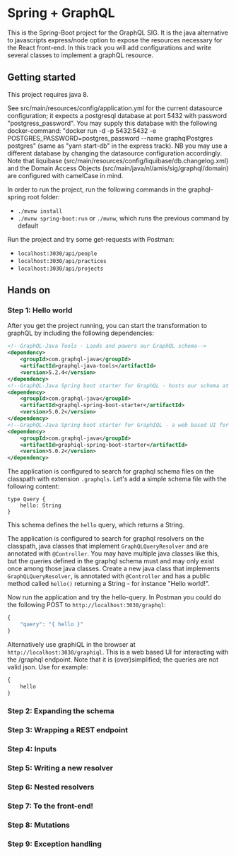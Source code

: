 # Spring + GraphQL

This is the Spring-Boot project for the GraphQL SIG. It is the java alternative to javascripts express/node option to expose the resources necessary for the React front-end. In this track you will add configurations and write several classes to implement a graphQL resource.

## Getting started

This project requires java 8.

See src/main/resources/config/application.yml for the current datasource configuration; it expects a postgresql database at port 5432 with password "postgress_password". You may supply this database with the following docker-command: "docker run -d -p 5432:5432 -e POSTGRES_PASSWORD=postgres_password --name graphqlPostgres postgres" (same as "yarn start-db" in the express track).
NB you may use a different database by changing the datasource configuration accordingly. Note that liquibase (src/main/resources/config/liquibase/db.changelog.xml) and the Domain Access Objects (src/main/java/nl/amis/sig/graphql/domain) are configured with camelCase in mind.

In order to run the project, run the following commands in the graphql-spring root folder:

- `./mvnw install`
- `./mvnw spring-boot:run` or `./mvnw`, which runs the previous command by default

Run the project and try some get-requests with Postman:

- `localhost:3030/api/people`
- `localhost:3030/api/practices`
- `localhost:3030/api/projects`

## Hands on

### Step 1: Hello world

After you get the project running, you can start the transformation to graphQL by including the following dependencies:

```xml
<!--GraphQL-Java Tools - Loads and powers our GraphQL schema-->
<dependency>
    <groupId>com.graphql-java</groupId>
    <artifactId>graphql-java-tools</artifactId>
    <version>5.2.4</version>
</dependency>
<!--GraphQL-Java Spring boot starter for GraphQL - hosts our schema at the /graphql endpoint in our spring context-->
<dependency>
    <groupId>com.graphql-java</groupId>
    <artifactId>graphql-spring-boot-starter</artifactId>
    <version>5.0.2</version>
</dependency>
<!--GraphQL-Java Spring boot starter for GraphIQL - a web based UI for interacting with the /graphql endpoint, with knowledge of the schema at the endpoint-->
<dependency>
    <groupId>com.graphql-java</groupId>
    <artifactId>graphiql-spring-boot-starter</artifactId>
    <version>5.0.2</version>
</dependency>
```

The application is configured to search for graphql schema files on the classpath with extension `.graphqls`. Let's add a simple schema file with the following content:

```text
type Query {
    hello: String
}
```

This schema defines the `hello` query, which returns a String.

The application is configured to search for graphql resolvers on the classpath, java classes that implement `GraphQLQueryResolver` and are annotated with `@Controller`. You may have multiple java classes like this, but the queries defined in the graphql schema must and may only exist once among those java classes. 
Create a new java class that implements `GraphQLQueryResolver`, is annotated with `@Controller` and has a public method called `hello()` returning a String - for instance "Hello world!".

Now run the application and try the hello-query.
In Postman you could do the following POST to `http://localhost:3030/graphql`:
```javascript
{
	"query": "{ hello }"
}
``` 
Alternatively use graphiQL in the browser at `http://localhost:3030/graphiql`. This is a web based UI for interacting with the /graphql endpoint. Note that it is (over)simplified; the queries are not valid json. Use for example:
```javascript
{
	hello
}
``` 

### Step 2: Expanding the schema

### Step 3: Wrapping a REST endpoint

### Step 4: Inputs

### Step 5: Writing a new resolver

### Step 6: Nested resolvers

### Step 7: To the front-end!

### Step 8: Mutations

### Step 9: Exception handling